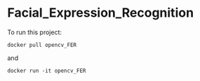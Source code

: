 # Facial_Expression_Recognition

To run this project:

`docker pull opencv_FER`

and

`docker run -it opencv_FER`
